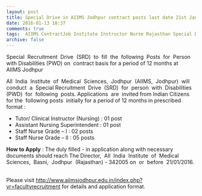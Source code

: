 ```yaml
---
layout: post
title: Special Drive in AIIMS Jodhpur contract posts last date 21st Jan-2016   
date: 2016-01-13 18:37
comments: true
tags:  AIIMS ContractJob Institute Instructor Nurse Rajasthan Special Drive Tutor 
archive: false
---
```

Special  Recruitment  Drive  (SRD)  to  fill  the  following  Posts  for  Person  with Disabilities (PWD) on  contract basis for a period of 12 months at  AIIMS Jodhpur  


All  India  Institute  of  Medical  Sciences,  Jodhpur  (AIIMS,  Jodhpur)  will  conduct  a  Special 
Recruitment  Drive  (SRD)  for  person  with  Disabilities  (PWD)  for  following  posts. Applications  are  invited from Indian Citizens for the  following posts  initially for a period of 12
months in prescribed format :


- Tutor/ Clinical Instructor (Nursing) : 01 post
- Assistant Nursing Superintendent : 01 post
- Staff Nurse Grade – I : 02 posts
- Staff Nurse Grade – II : 05 posts 

**How to Apply** : The duly filled - in application along with necessary documents should reach The Director,  All  India  Institute  of  Medical Sciences,  Basni,  Jodhpur  (Rajasthan) - 342005 on  or  before  21/01/2016.  

Please visit <http://www.aiimsjodhpur.edu.in/index.php?vr=facultyrecruitment> for details and application format. 







